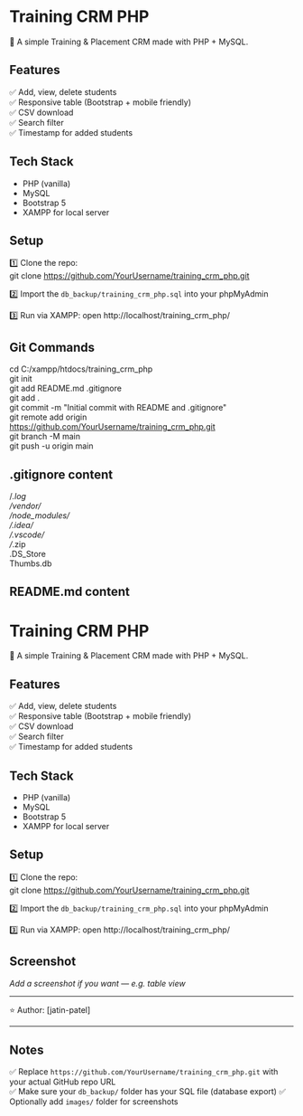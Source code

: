 # Training CRM PHP

🎯 A simple Training & Placement CRM made with PHP + MySQL.

## Features
✅ Add, view, delete students  
✅ Responsive table (Bootstrap + mobile friendly)  
✅ CSV download  
✅ Search filter  
✅ Timestamp for added students  

## Tech Stack
- PHP (vanilla)
- MySQL
- Bootstrap 5
- XAMPP for local server

## Setup
1️⃣ Clone the repo:  
git clone https://github.com/YourUsername/training_crm_php.git  

2️⃣ Import the `db_backup/training_crm_php.sql` into your phpMyAdmin  

3️⃣ Run via XAMPP: open http://localhost/training_crm_php/

## Git Commands
cd C:/xampp/htdocs/training_crm_php  
git init  
git add README.md .gitignore  
git add .  
git commit -m "Initial commit with README and .gitignore"  
git remote add origin https://github.com/YourUsername/training_crm_php.git  
git branch -M main  
git push -u origin main  

## .gitignore content
/*.log  
/vendor/  
/node_modules/  
/.idea/  
/.vscode/  
/*.zip  
.DS_Store  
Thumbs.db  

## README.md content
# Training CRM PHP

🎯 A simple Training & Placement CRM made with PHP + MySQL.

## Features
✅ Add, view, delete students  
✅ Responsive table (Bootstrap + mobile friendly)  
✅ CSV download  
✅ Search filter  
✅ Timestamp for added students  

## Tech Stack
- PHP (vanilla)
- MySQL
- Bootstrap 5
- XAMPP for local server

## Setup
1️⃣ Clone the repo:  
git clone https://github.com/YourUsername/training_crm_php.git  

2️⃣ Import the `db_backup/training_crm_php.sql` into your phpMyAdmin  

3️⃣ Run via XAMPP: open http://localhost/training_crm_php/

## Screenshot
_Add a screenshot if you want — e.g. table view_

---

⭐ Author: [jatin-patel]

---

## Notes
✅ Replace `https://github.com/YourUsername/training_crm_php.git` with your actual GitHub repo URL  
✅ Make sure your `db_backup/` folder has your SQL file (database export)
✅ Optionally add `images/` folder for screenshots
